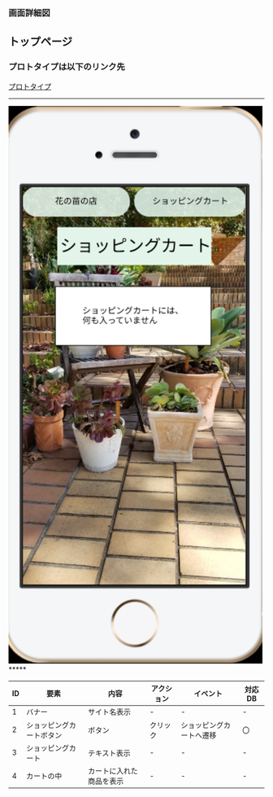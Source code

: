 ### 画面詳細図
## トップページ
### プロトタイプは以下のリンク先
[プロトタイプ](https://www.figma.com/file/VJI5tFHuxtvea72OrQdPMq/Untitled?node-id=4%3A2)
*****
<img src=../img/ショッピングカート.PNG width="500">
*****

| ID | 要素 | 内容 | アクション | イベント | 対応DB |
|----|------|-------|----------|----------|--------|
|1   |バナー|サイト名表示|-        |-       |-     |  
|2   |ショッピングカートボタン|ボタン|クリック|ショッピングカートへ遷移|〇|  
|3   |ショッピングカート|テキスト表示|-        |-       |-     |  
|4  |カートの中|カートに入れた商品を表示|-        |-       |-     |  
